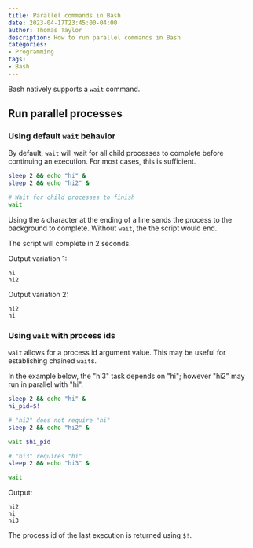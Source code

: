 ```yaml
---
title: Parallel commands in Bash
date: 2023-04-17T23:45:00-04:00
author: Thomas Taylor
description: How to run parallel commands in Bash
categories:
- Programming
tags:
- Bash
---
```


Bash natively supports a `wait` command. 

## Run parallel processes

### Using default `wait` behavior

By default, `wait` will wait for all child processes to complete before continuing an execution. For most cases, this is sufficient.

```bash
sleep 2 && echo "hi" &
sleep 2 && echo "hi2" &

# Wait for child processes to finish
wait
```

Using the `&` character at the ending of a line sends the process to the background to complete. Without `wait`, the the script would end.

The script will complete in 2 seconds.

Output variation 1:

```text
hi
hi2
```

Output variation 2:

```text
hi2
hi
```

### Using `wait` with process ids

`wait` allows for a process id argument value. This may be useful for establishing chained `wait`s. 

In the example below, the "hi3" task depends on "hi"; however "hi2" may run in parallel with "hi".

```bash
sleep 2 && echo "hi" &
hi_pid=$!

# "hi2" does not require "hi"
sleep 2 && echo "hi2" &

wait $hi_pid

# "hi3" requires "hi"
sleep 2 && echo "hi3" &

wait
```

Output:

```text
hi2
hi
hi3
```

The process id of the last execution is returned using `$!`.
